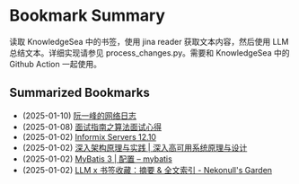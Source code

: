 # Bookmark Summary 
读取 KnowledgeSea 中的书签，使用 jina reader 获取文本内容，然后使用 LLM 总结文本。详细实现请参见 process_changes.py。需要和 KnowledgeSea 中的 Github Action 一起使用。
    
## Summarized Bookmarks
- (2025-01-10) [阮一峰的网络日志](202501/2025-01-10-%E9%98%AE%E4%B8%80%E5%B3%B0%E7%9A%84%E7%BD%91%E7%BB%9C%E6%97%A5%E5%BF%97.md)
- (2025-01-08) [面试指南之算法面试心得](202501/2025-01-08-%E9%9D%A2%E8%AF%95%E6%8C%87%E5%8D%97%E4%B9%8B%E7%AE%97%E6%B3%95%E9%9D%A2%E8%AF%95%E5%BF%83%E5%BE%97.md)
- (2025-01-02) [Informix Servers 12.10](202501/2025-01-02-informix-servers-12.10.md)
- (2025-01-02) [深入架构原理与实践 | 深入高可用系统原理与设计](202501/2025-01-02-%E6%B7%B1%E5%85%A5%E6%9E%B6%E6%9E%84%E5%8E%9F%E7%90%86%E4%B8%8E%E5%AE%9E%E8%B7%B5-%E6%B7%B1%E5%85%A5%E9%AB%98%E5%8F%AF%E7%94%A8%E7%B3%BB%E7%BB%9F%E5%8E%9F%E7%90%86%E4%B8%8E%E8%AE%BE%E8%AE%A1.md)
- (2025-01-02) [MyBatis 3 | 配置 – mybatis](202501/2025-01-02-mybatis-3-%E9%85%8D%E7%BD%AE-%E2%80%93-mybatis.md)
- (2025-01-02) [LLM x 书签收藏：摘要 & 全文索引 - Nekonull's Garden](202501/2025-01-02-llm-x-%E4%B9%A6%E7%AD%BE%E6%94%B6%E8%97%8F%EF%BC%9A%E6%91%98%E8%A6%81-%26-%E5%85%A8%E6%96%87%E7%B4%A2%E5%BC%95---nekonull%27s-garden.md)
